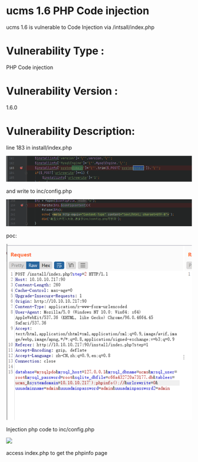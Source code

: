 # ucms 1.6 PHP Code injection 
ucms 1.6 is vulnerable to Code Injection via /intsall/index.php

# Vulnerability Type :
PHP Code injection 

# Vulnerability Version :
1.6.0


# Vulnerability Description:

line 183 in install/index.php

![](https://github.com/imkitsch/CVE/blob/main/ucms/20211127171241.png)

and write to inc/config.php

![](https://github.com/imkitsch/CVE/blob/main/ucms/20211127171827.png)

poc:

![](https://github.com/imkitsch/CVE/blob/main/ucms/20211127172003.png)

Injection php code to inc/config.php

![](https://github.com/imkitsch/CVE/blob/main/ucms/20211127172132.png)

access index.php to get the phpinfo page

